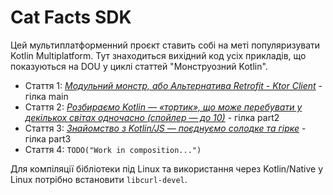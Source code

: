 # Cat Facts SDK

Цей мультиплатформенний проєкт ставить собі на меті популяризувати Kotlin
Multiplatform. Тут знаходиться вихідний код усіх прикладів, що показуються на DOU
у циклі статтей "Монструозний Kotlin".

 - Стаття 1: [*Модульний монстр, або Альтернатива Retrofit - Ktor Client*](https://dou.ua/forums/topic/44285) - гілка main
 - Стаття 2: [*Розбираємо Kotlin — «тортик», що може перебувати у декількох світах одночасно (спойлер — до 10)*](https://dou.ua/forums/topic/44603/) - гілка part2
 - Стаття 3: [*Знайомство з Kotlin/JS — поєднуємо солодке та гірке*](https://dou.ua/forums/topic/44946/) - гілка part3
 - Стаття 4: `TODO("Work in composition...")`

Для компіляції бібліотеки під Linux та використання через Kotlin/Native у Linux
потрібно встановити `libcurl-devel`.
